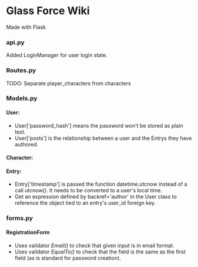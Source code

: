 # Glass Force Wiki
Made with Flask

### api.py
Added LoginManager for user login state.

### Routes.py
TODO: Separate player_characters from characters

### Models.py
#### User:
- User['password_hash'] means the password won't be stored as plain text.
- User['posts'] is the relationship between a user and the Entrys they have authored.
#### Character:
#### Entry:
- Entry['timestamp'] is passed the function datetime.utcnow instead of a call utcnow(). It needs to be converted to a user's local time.
- Get an expression defined by backref='author' in the User class to reference the object tied to an entry's user_id foreign key.

### forms.py
#### RegistrationForm
- Uses validator *Email()* to check that given input is in email format.
- Uses validator *EqualTo()* to check that the field is the same as the first field (as is standard for password creation).

